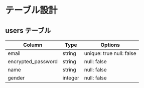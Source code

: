 # テーブル設計

## users テーブル

| Column                   | Type    | Options                  |
| ------------------------ | ------- | ------------------------ |
| email                    | string  | unique: true null: false |
| encrypted_password       | string  | null: false              |
| name                     | string  | null: false              |
| gender                   | integer | null: false              |

